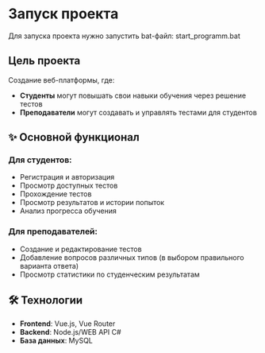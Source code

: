 # Запуск проекта
Для запуска проекта нужно запустить bat-файл: start_programm.bat


## Цель проекта

Создание веб-платформы, где:
- **Студенты** могут повышать свои навыки обучения через решение тестов
- **Преподаватели** могут создавать и управлять тестами для студентов


## ✨ Основной функционал

### Для студентов:
- Регистрация и авторизация
- Просмотр доступных тестов
- Прохождение тестов
- Просмотр результатов и истории попыток
- Анализ прогресса обучения


### Для преподавателей:
- Создание и редактирование тестов
- Добавление вопросов различных типов (в выбором правильного варианта ответа)
- Просмотр статистики по студенческим результатам


## 🛠 Технологии

- **Frontend**: Vue.js, Vue Router
- **Backend**: Node.js/WEB API C#
- **База данных**: MySQL